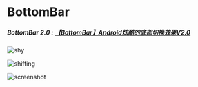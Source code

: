 # BottomBar

##### BottomBar 2.0 : [【BottomBar】Android炫酷的底部切换效果V2.0](http://www.jianshu.com/p/2bafd1bbb21b)

![shy](https://github.com/Wing-Li/PracticeDemos/blob/master/BottomBar2.0/img/shy-demo.gif)

![shifting](https://github.com/Wing-Li/PracticeDemos/blob/master/BottomBar2.0/img/shifting-demo.gif)

![screenshot](https://github.com/Wing-Li/PracticeDemos/blob/master/BottomBar2.0/img/screenshot_tablet.gif)



